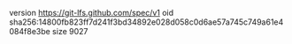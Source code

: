 version https://git-lfs.github.com/spec/v1
oid sha256:14800fb823ff7d241f3bd34892e028d058c0d6ae57a745c749a61e4084f8e3be
size 9027
